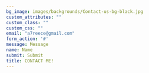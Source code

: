 ```yaml
---
bg_image: images/backgrounds/Contact-us-bg-black.jpg
custom_attributes: ""
custom_class: ""
custom_css: ""
email: "a7reece@gmail.com"
form_action: '#'
message: Message
name: Name
submit: Submit
title: CONTACT ME!
---
```

